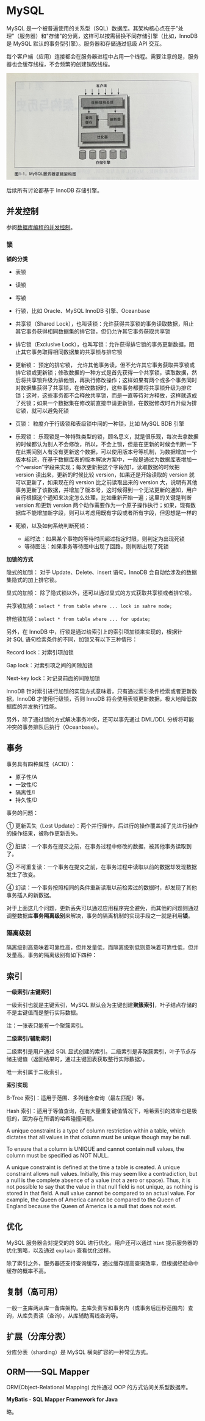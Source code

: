 # MySQL

MySQL 是一个被普遍使用的关系型（SQL）数据库。其架构核心点在于"处理"（服务器）和"存储"的分离，这样可以按需替换不同存储引擎（比如，InnoDB 是 MySQL 默认的事务型引擎）。服务器和存储通过低级 API 交互。

每个客户端（应用）连接都会在服务器进程中占用一个线程。需要注意的是，服务器也会缓存线程，不会频繁的创建销毁线程。

![](rdbms-mysql-arch.jpg)

后续所有讨论都基于 InnoDB 存储引擎。

## 并发控制

参阅[数据库编程的并发控制](../JavaSE/Java/Concurrency.md#数据库编程的并发控制)。

### 锁

**锁的分类**

- 表锁
- 读锁
- 写锁
- 行锁，比如 Oracle、MySQL InnoDB 引擎、Oceanbase
- 共享锁（Shared Lock），也叫读锁：允许获得共享锁的事务读取数据，阻止其它事务获得相同数据集的排它锁，但仍允许其它事务获取共享锁
- 排它锁（Exclusive Lock），也叫写锁：允许获得排它锁的事务更新数据，阻止其它事务取得相同数据集的共享锁与排它锁

- 更新锁： 预定的排它锁， 允许其他事务读，但不允许其它事务获取共享锁或排它锁或更新锁；修改数据的一种方式是首先获得一个共享锁，读取数据，然后将共享锁升级为排他锁，再执行修改操作；这样如果有两个或多个事务同时对数据集获得了共享锁，在修改数据时，这些事务都要将共享锁升级为排它锁；这时，这些事务都不会释放共享锁，而是一直等待对方释放，这样就造成了死锁；如果一个数据集在修改前直接申请更新锁，在数据修改时再升级为排它锁，就可以避免死锁
- 页锁： 粒度介于行级锁和表级锁中间的一种锁，比如 MySQL BDB 引擎

- 乐观锁： 乐观锁是一种特殊类型的锁，顾名思义，就是很乐观，每次去拿数据的时候都认为别人不会修改，所以，不会上锁，但是在更新的时候会判断一下在此期间别人有没有更新这个数据，可以使用版本号等机制，为数据增加一个版本标识，在基于数据库表的版本解决方案中，一般是通过为数据库表增加一个“version”字段来实现；每次更新把这个字段加1，读取数据的时候把 version 读出来，更新的时候比较 version，如果还是开始读取的 version 就可以更新了，如果现在的 version 比之前读取出来的 version 大，说明有其他事务更新了该数据，并增加了版本号，这时候得到一个无法更新的通知，用户自行根据这个通知来决定怎么处理，比如重新开始一遍；这里的关键是判断 version 和更新 version 两个动作需要作为一个原子操作执行；如果，现有数据库不能增加新字段，则可以考虑用既有字段或者所有字段，但思想是一样的

- 死锁，以及如何系统判断死锁：
  - 超时法：如果某个事物的等待时间超过指定时限，则判定为出现死锁
  - 等待图法：如果事务等待图中出现了回路，则判断出现了死锁

**加锁的方式**

隐式的加锁： 对于 Update、Delete、insert 语句，InnoDB 会自动给涉及的数据集隐式的加上排它锁。

显式的加锁： 除了隐式锁以外，还可以通过显式的方式获取共享锁或者排它锁。

共享锁加锁：`select * from table where ... lock in sahre mode;`

排他锁加锁：`select * from table where ... for update;`

另外，在 InnoDB 中，行锁是通过给索引上的索引项加锁来实现的，根据针对 SQL 语句检索条件的不同，加锁又有以下三种情形：

Record lock：对索引项加锁

Gap lock：对索引项之间的间隙加锁

Next-key lock：对记录前面的间隙加锁

InnoDB 针对索引进行加锁的实现方式意味着，只有通过索引条件检索或者更新数据，InnoDB 才使用行级锁，否则 InnoDB 将会使用表锁更新数据，极大地降低数据库的并发执行性能。

另外，除了通过锁的方式解决事务冲突，还可以事先通过 DML/DDL 分析将可能冲突的事务排队后执行（Oceanbase）。

## 事务

事务具有四种属性（ACID）：

- 原子性/A
- 一致性/C
- 隔离性/I
- 持久性/D

事务的问题：

① 更新丢失（Lost Update）：两个并行操作，后进行的操作覆盖掉了先进行操作的操作结果，被称作更新丢失。

② 脏读：一个事务在提交之前，在事务过程中修改的数据，被其他事务读取到了。

③ 不可重复读：一个事务在提交之前，在事务过程中读取以前的数据却发现数据发生了改变。

④ 幻读：一个事务按照相同的条件重新读取以前检索过的数据时，却发现了其他事务插入的新数据。

对于上面这几个问题，更新丢失可以通过应用程序完全避免，而其他的问题则通过调整数据库**事务隔离级别**来解决，事务的隔离机制的实现手段之一就是利用**锁**。

### 隔离级别

隔离级别高意味着可靠性高，但并发量低，而隔离级别低则意味着可靠性低，但并发量高。事务的隔离级别有如下四种：



## 索引

**一级索引/主键索引**

一级索引也就是主键索引，MySQL 默认会为主键创建**聚簇索引**，叶子结点存储的不是主键值而是整行实际数据。

注：一张表只能有一个聚簇索引。

**二级索引/辅助索引**

二级索引是用户通过 SQL 显式创建的索引。二级索引是非聚簇索引，叶子节点存储主键值（返回结果时，通过主键回表获取整行实际数据）。

唯一索引属于二级索引。

**索引实现**

B-Tree 索引：适用于范围、多列组合查询（最左匹配）等。

Hash 索引：适用于等值查询，在有大量重复键值情况下，哈希索引的效率也是极低的，因为存在所谓的哈希碰撞问题。

A unique constraint is a type of column restriction within a table, which dictates that all values in that column must be unique though may be null.

To ensure that a column is UNIQUE and cannot contain null values, the column must be specified as NOT NULL.

A unique constraint is defined at the time a table is created. A unique constraint allows null values. Initially, this may seem like a contradiction, but a null is the complete absence of a value (not a zero or space). Thus, it is not possible to say that the value in that null field is not unique, as nothing is stored in that field. A null value cannot be compared to an actual value. For example, the Queen of America cannot be compared to the Queen of England because the Queen of America is a null that does not exist.

## 优化

MySQL 服务器会对提交的的 SQL 进行优化。用户还可以通过 `hint` 提示服务器的优化策略，以及通过 `explain` 查看优化过程。

除了索引之外，服务器还支持查询缓存，通过缓存提高查询效率，但根据经验命中缓存的概率不高。

## 复制（高可用）

一般一主库两从库一备库架构。主库负责写和事务内（或事务后压秒范围内）查询，从库负责读（查询），从库辅助离线查询等。

## 扩展（分库分表）

分库分表（sharding）是 MySQL 横向扩容的一种常见方式。

## ORM——SQL Mapper

ORM(Object-Relational Mapping) 允许通过 OOP 的方式访问关系型数据库。

**MyBatis - SQL Mapper Framework for Java**

略。
